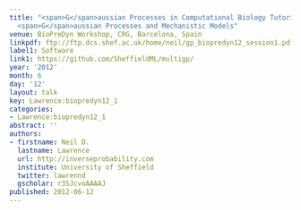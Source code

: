 ```yaml
---
title: "<span>G</span>aussian Processes in Computational Biology Tutorial: Multioutput
  <span>G</span>aussian Processes and Mechanistic Models"
venue: BioPreDyn Workshop, CRG, Barcelona, Spain
linkpdf: ftp://ftp.dcs.shef.ac.uk/home/neil/gp_biopredyn12_session1.pdf
label1: Software
link1: https://github.com/SheffieldML/multigp/
year: '2012'
month: 6
day: '12'
layout: talk
key: Lawrence:biopredyn12_1
categories:
- Lawrence:biopredyn12_1
abstract: ''
authors:
- firstname: Neil D.
  lastname: Lawrence
  url: http://inverseprobability.com
  institute: University of Sheffield
  twitter: lawrennd
  gscholar: r3SJcvoAAAAJ
published: 2012-06-12
---
```


